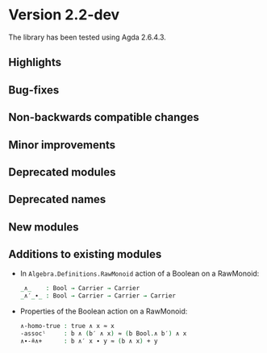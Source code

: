 Version 2.2-dev
===============

The library has been tested using Agda 2.6.4.3.

Highlights
----------

Bug-fixes
---------

Non-backwards compatible changes
--------------------------------

Minor improvements
------------------

Deprecated modules
------------------

Deprecated names
----------------

New modules
-----------

Additions to existing modules
-----------------------------

* In `Algebra.Definitions.RawMonoid` action of a Boolean on a RawMonoid:
  ```agda
  _∧_    : Bool → Carrier → Carrier
  _∧′_∙_ : Bool → Carrier → Carrier → Carrier
  ```

* Properties of the Boolean action on a RawMonoid:
  ```agda
  ∧-homo-true : true ∧ x ≈ x
  -assocˡ     : b ∧ (b′ ∧ x) ≈ (b Bool.∧ b′) ∧ x
  ∧∙-≗∧+      : b ∧′ x ∙ y ≈ (b ∧ x) + y
  ```
